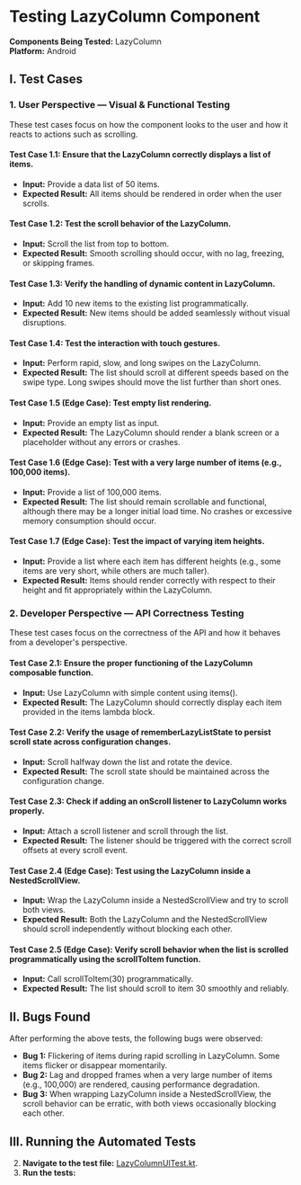# Testing LazyColumn Component

**Components Being Tested:** LazyColumn  
**Platform:** Android

## I. Test Cases

### 1. User Perspective — Visual & Functional Testing

These test cases focus on how the component looks to the user and how it reacts to actions such as scrolling.

#### Test Case 1.1: Ensure that the LazyColumn correctly displays a list of items.
- **Input:** Provide a data list of 50 items.
- **Expected Result:** All items should be rendered in order when the user scrolls.

#### Test Case 1.2: Test the scroll behavior of the LazyColumn.
- **Input:** Scroll the list from top to bottom.
- **Expected Result:** Smooth scrolling should occur, with no lag, freezing, or skipping frames.

#### Test Case 1.3: Verify the handling of dynamic content in LazyColumn.
- **Input:** Add 10 new items to the existing list programmatically.
- **Expected Result:** New items should be added seamlessly without visual disruptions.

#### Test Case 1.4: Test the interaction with touch gestures.
- **Input:** Perform rapid, slow, and long swipes on the LazyColumn.
- **Expected Result:** The list should scroll at different speeds based on the swipe type. Long swipes should move the list further than short ones.

#### Test Case 1.5 (Edge Case): Test empty list rendering.
- **Input:** Provide an empty list as input.
- **Expected Result:** The LazyColumn should render a blank screen or a placeholder without any errors or crashes.

#### Test Case 1.6 (Edge Case): Test with a very large number of items (e.g., 100,000 items).
- **Input:** Provide a list of 100,000 items.
- **Expected Result:** The list should remain scrollable and functional, although there may be a longer initial load time. No crashes or excessive memory consumption should occur.

#### Test Case 1.7 (Edge Case): Test the impact of varying item heights.
- **Input:** Provide a list where each item has different heights (e.g., some items are very short, while others are much taller).
- **Expected Result:** Items should render correctly with respect to their height and fit appropriately within the LazyColumn.

### 2. Developer Perspective — API Correctness Testing

These test cases focus on the correctness of the API and how it behaves from a developer's perspective.

#### Test Case 2.1: Ensure the proper functioning of the LazyColumn composable function.
- **Input:** Use LazyColumn with simple content using items().
- **Expected Result:** The LazyColumn should correctly display each item provided in the items lambda block.

#### Test Case 2.2: Verify the usage of rememberLazyListState to persist scroll state across configuration changes.
- **Input:** Scroll halfway down the list and rotate the device.
- **Expected Result:** The scroll state should be maintained across the configuration change.

#### Test Case 2.3: Check if adding an onScroll listener to LazyColumn works properly.
- **Input:** Attach a scroll listener and scroll through the list.
- **Expected Result:** The listener should be triggered with the correct scroll offsets at every scroll event.

#### Test Case 2.4 (Edge Case): Test using the LazyColumn inside a NestedScrollView.
- **Input:** Wrap the LazyColumn inside a NestedScrollView and try to scroll both views.
- **Expected Result:** Both the LazyColumn and the NestedScrollView should scroll independently without blocking each other.

#### Test Case 2.5 (Edge Case): Verify scroll behavior when the list is scrolled programmatically using the scrollToItem function.
- **Input:** Call scrollToItem(30) programmatically.
- **Expected Result:** The list should scroll to item 30 smoothly and reliably.

## II. Bugs Found

After performing the above tests, the following bugs were observed:

- **Bug 1:** Flickering of items during rapid scrolling in LazyColumn. Some items flicker or disappear momentarily.
- **Bug 2:** Lag and dropped frames when a very large number of items (e.g., 100,000) are rendered, causing performance degradation.
- **Bug 3:** When wrapping LazyColumn inside a NestedScrollView, the scroll behavior can be erratic, with both views occasionally blocking each other.

## III. Running the Automated Tests

2. **Navigate to the test file:** [LazyColumnUITest.kt](composeApp/src/androidTest/kotlin/org/example/project).
3. **Run the tests:**
